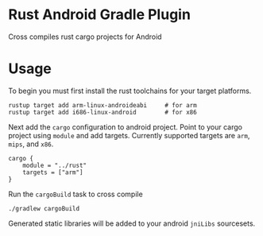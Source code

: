 # Rust Android Gradle Plugin

Cross compiles rust cargo projects for Android

# Usage

To begin you must first install the rust toolchains for your target platforms.

```
rustup target add arm-linux-androideabi     # for arm
rustup target add i686-linux-android        # for x86
```

Next add the `cargo` configuration to android project. Point to your cargo project using `module` and add targets.
Currently supported targets are `arm`, `mips`, and `x86`.

```
cargo {
    module = "../rust"
    targets = ["arm"]
}

```

Run the `cargoBuild` task to cross compile

```
./gradlew cargoBuild
```

Generated static libraries will be added to your android `jniLibs` sourcesets.

